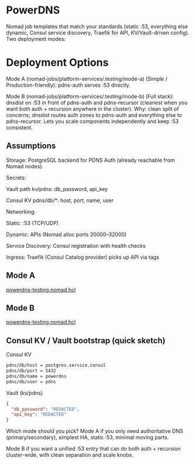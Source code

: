 # PowerDNS

Nomad job templates that match your standards (static :53, everything else dynamic, Consul service discovery, Traefik for API, KV/Vault-driven config). Two deployment modes:

# Deployment Options

Mode A (nomad-jobs/platform-services/.testing/mode-a) (Simple / Production-friendly): pdns-auth serves :53 directly.

Mode B (nomad-jobs/platform-services/.testing/mode-b) (Full stack): dnsdist on :53 in front of pdns-auth and pdns-recursor (cleanest when you want both auth + recursion anywhere in the cluster). Why: clean split of concerns; dnsdist routes auth zones to pdns-auth and everything else to pdns-recursor. Lets you scale components independently and keep :53 consistent.


## Assumptions
Storage: PostgreSQL backend for PDNS Auth (already reachable from Nomad nodes).

Secrets:

Vault path kv/pdns: db_password, api_key

Consul KV pdns/db/*: host, port, name, user

Networking:

Static: :53 (TCP/UDP)

Dynamic: APIs (Nomad alloc ports 20000–32000)

Service Discovery: Consul registration with health checks

Ingress: Traefik (Consul Catalog provider) picks up API via tags

## Mode A

[powerdns-testing.nomad.hcl](nomad-jobs/platform-services/.testing/mode-a/powerdns-testing.nomad.hcl)


## Mode B

[powerdns-testing.nomad.hcl](nomad-jobs/platform-services/.testing/mode-b/powerdns-testing.nomad.hcl)


## Consul KV / Vault bootstrap (quick sketch)
Consul KV

```bash
pdns/db/host = postgres.service.consul
pdns/db/port = 5432
pdns/db/name = powerdns
pdns/db/user = pdns
```

Vault (kv/pdns)

```json
{
  "db_password": "REDACTED",
  "api_key": "REDACTED"
}
```

Which mode should you pick?
Mode A if you only need authoritative DNS (primary/secondary), simplest HA, static :53, minimal moving parts.

Mode B if you want a unified :53 entry that can do both auth + recursion cluster-wide, with clean separation and scale knobs.

